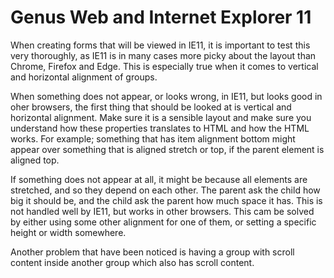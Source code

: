 # Genus Web and Internet Explorer 11

When creating forms that will be viewed in IE11, it is important to test this very thoroughly, as IE11 is in many cases more picky about the layout than Chrome, Firefox and Edge. This is especially true when it comes to vertical and horizontal alignment of groups. 

When something does not appear, or looks wrong, in IE11, but looks good in oher browsers, the first thing that should be looked at is vertical and horizontal alignment. Make sure it is a sensible layout and make sure you understand how these properties translates to HTML and how the HTML works. For example; something that has item alignment bottom might appear over something that is aligned stretch or top, if the parent element is aligned top. 

If something does not appear at all, it might be because all elements are stretched, and so they depend on each other. The parent ask the child how big it should be, and the child ask the parent how much space it has. This is not handled well by IE11, but works in other browsers. This cam be solved by either using some other alignment for one of them, or setting a specific height or width somewhere. 

Another problem that have been noticed is having a group with scroll content inside another group which also has scroll content.
